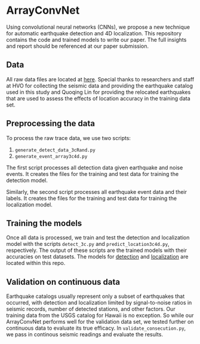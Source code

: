 # ArrayConvNet
Using convolutional neural networks (CNNs), we propose a new technique for automatic earthquake detection and 4D localization. This repository contains the code and trained models to write our paper. The full insights and report should be referenced at our paper submission. 

## Data
All raw data files are located at [here](https://duckduckgo.com). Special thanks to researchers and staff at HVO for collecting the seismic data and providing the earthquake catalog used in this study and Quoqing Lin for providing the relocated earthquakes that are used to assess the effects of location accuracy in the training data set.

## Preprocessing the data
To process the raw trace data, we use two scripts:
1. `generate_detect_data_3cRand.py`
2. `generate_event_array3c4d.py`

The first script processes all detection data given earthquake and noise events. It creates the files for the training and test data for training the detection model.

Similarly, the second script processes all earthquake event data and their labels. It creates the files for the training and test data for training the localization model.   

## Training the models
Once all data is processed, we train and test the detection and localization model with the scripts `detect_3c.py` and `predict_location3c4d.py`, respectively. The output of these scripts are the trained models with their accuracies on test datasets. The models for [detection](SeisConvNetDetect_sortedAbs50s.pth) and [localization](SeisConvNetLoc_NotAbs2017Mcut50s.pth) are located within this repo.

## Validation on continuous data
Earthquake catalogs usually represent only a subset of earthquakes that occurred, with detection and localization limited by signal-to-noise ratios in seismic records, number of detected stations, and other factors. Our training data from the USGS catalog for Hawaii is no exception. So while our ArrayConvNet performs well for the validation data set, we tested further on continuous data to evaluate its true efficacy. In `validate_consecution.py`, we pass in continous seismic readings and evaluate the results.
